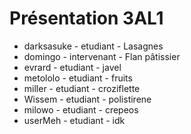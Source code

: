 # Présentation 3AL1

- darksasuke - etudiant - Lasagnes
- domingo - intervenant - Flan pâtissier
- evrard - etudiant - javel
- metololo - etudiant - fruits
- miller - etudiant - croziflette
- Wissem - etudiant - polistirene
- milowo - etudiant - crepeos
- userMeh - etudiant - idk

